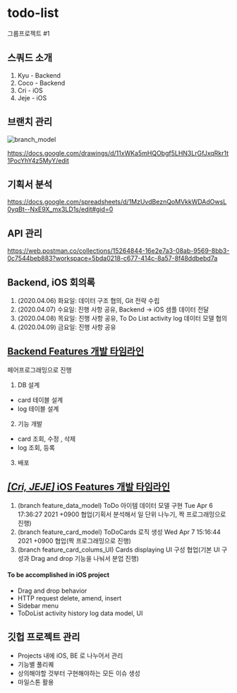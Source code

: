 # todo-list
그룹프로젝트 #1

## 스쿼드 소개
1. Kyu - Backend
3. Coco - Backend 
4. Cri - iOS
5. Jeje - iOS

## 브랜치 관리

![branch_model](https://user-images.githubusercontent.com/59721293/114133022-7b9da480-9959-11eb-91f7-70ba47a585da.png)

https://docs.google.com/drawings/d/11xWKa5mHQObgf5LHN3LrGfJxqRkr1t1PocYhY4z5MyY/edit

## 기획서 분석
https://docs.google.com/spreadsheets/d/1MzUvdBeznQoMVkkWDAdOwsL0yqBt--NxE9X_mx3LD1s/edit#gid=0

## API 관리

https://web.postman.co/collections/15264844-16e2e7a3-08ab-9569-8bb3-0c7544beb883?workspace=5bda0218-c677-414c-8a57-8f48ddbebd7a

## Backend, iOS 회의록

1. (2020.04.06) 화요일: 데이터 구조 협의, Git 전략 수립
2. (2020.04.07) 수요일: 진행 사항 공유, Backend -> iOS 샘플 데이터 전달
3. (2020.04.08) 목요일: 진행 사항 공유, To Do List activity log 데이터 모델 협의
4. (2020.04.09) 금요일: 진행 사항 공유

## [Backend Features 개발 타임라인](https://github.com/ChoiGiSung/todo-list/tree/backend/backend)

페어프로그래밍으로 진행
1. DB 설계
  - card 테이블 설계
  - log 테이블 설계
2. 기능 개발
  - card 조회, 수정 , 삭제
  - log 조회, 등록
3. 배포


## [*[Cri, JEJE]* iOS Features 개발 타임라인](https://github.com/ChoiGiSung/todo-list/tree/iOS/ios)
1. (branch feature_data_model) ToDo 아이템 데이터 모델 구현 Tue Apr 6 17:36:27 2021 +0900
협업(기획서 분석해서 일 단위 나누기, 짝 프로그래밍으로 진행)
2. (branch feature_card_model) ToDoCards 로직 생성 Wed Apr 7 15:16:44 2021 +0900
협업(짝 프로그래밍으로 진행)
3. (branch feature_card_colums_UI) Cards displaying UI 구성
협업(기본 UI 구성과 Drag and drop 기능을 나눠서 분업 진행)

#### To be accomplished in iOS project
- Drag and drop behavior
- HTTP request delete, amend, insert
- Sidebar menu
- ToDoList activity history log data model, UI


## 깃헙 프로젝트 관리

- Projects 내에 iOS, BE 로 나누어서 관리
- 기능별 풀리퀘
- 상의해야할 것부터 구현해야하는 모든 이슈 생성
- 마일스톤 활용



